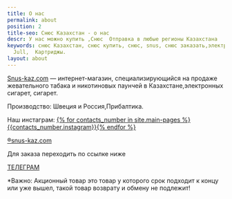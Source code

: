 ```yaml
---
title: О нас
permalink: about
position: 2
title-seo: Снюс Казахстан - о нас
descr: У нас можно купить ,Снюс  Отправка в любые регионы Казахстана
keywords: снюс Казахстан, снюс купить, снюс, snus, снюс заказать,электронные сигареты,сигареты,
  Jull,  Картриджы.
layout: about
---
```


[Snus-kaz.com](http://snuskaz.com) — интернет-магазин, специализирующийся на продаже жевательного табака и никотиновых паунчей в Казахстане,электронных сигарет, сигарет.

Производство: Швеция и Россия,Прибалтика.<br>

Наш инстаграм: <a href="//www.instagram.com/{% for contacts_number in site.main-pages %}{{contacts_number.instagram}}{% endfor %}/">{% for contacts_number in site.main-pages %}{{contacts_number.instagram}}{% endfor %}</a>

[&#174;snus-kaz.com](http://snuskaz.com/)

Для заказа переходить по ссылке ниже

[ТЕЛЕГРАМ](https://t.me/Tabachnik_kz)

*Важно: Акционный товар это товар у которого срок подходит к концу или уже вышел, такой товар возврату и обмену не подлежит!
